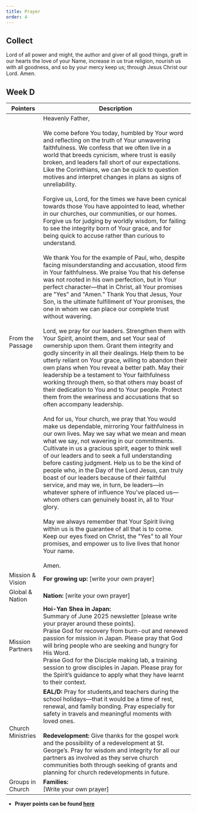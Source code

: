 ```yaml
---
title: Prayer
order: 4
---
```


## Collect
Lord of all power and might, the author and giver of all good things, graft in our hearts the love of your Name, increase in us true religion, nourish us with all goodness, and so by your mercy keep us; through Jesus Christ our Lord. Amen.


## Week D

| Pointers | Description |
| --- | --- |
| From the Passage | Heavenly Father,<br><br> We come before You today, humbled by Your word and reflecting on the truth of Your unwavering faithfulness. We confess that we often live in a world that breeds cynicism, where trust is easily broken, and leaders fall short of our expectations. Like the Corinthians, we can be quick to question motives and interpret changes in plans as signs of unreliability.<br><br>Forgive us, Lord, for the times we have been cynical towards those You have appointed to lead, whether in our churches, our communities, or our homes. Forgive us for judging by worldly wisdom, for failing to see the integrity born of Your grace, and for being quick to accuse rather than curious to understand.<br><br>We thank You for the example of Paul, who, despite facing misunderstanding and accusation, stood firm in Your faithfulness. We praise You that his defense was not rooted in his own perfection, but in Your perfect character—that in Christ, all Your promises are "Yes" and "Amen." Thank You that Jesus, Your Son, is the ultimate fulfillment of Your promises, the one in whom we can place our complete trust without wavering.<br><br>Lord, we pray for our leaders. Strengthen them with Your Spirit, anoint them, and set Your seal of ownership upon them. Grant them integrity and godly sincerity in all their dealings. Help them to be utterly reliant on Your grace, willing to abandon their own plans when You reveal a better path. May their leadership be a testament to Your faithfulness working through them, so that others may boast of their dedication to You and to Your people. Protect them from the weariness and accusations that so often accompany leadership.<br><br>And for us, Your church, we pray that You would make us dependable, mirroring Your faithfulness in our own lives. May we say what we mean and mean what we say, not wavering in our commitments. Cultivate in us a gracious spirit, eager to think well of our leaders and to seek a full understanding before casting judgment. Help us to be the kind of people who, in the Day of the Lord Jesus, can truly boast of our leaders because of their faithful service, and may we, in turn, be leaders—in whatever sphere of influence You've placed us—whom others can genuinely boast in, all to Your glory.<br><br>May we always remember that Your Spirit living within us is the guarantee of all that is to come. Keep our eyes fixed on Christ, the "Yes" to all Your promises, and empower us to live lives that honor Your name.<br><br>Amen. |
| Mission & Vision | **For growing up:** [write your own prayer] | 
| Global & Nation | **Nation:** [write your own prayer] |
| Mission Partners | **Hoi-Yan Shea in Japan:** <br> Summary of June 2025 newsletter [please write your prayer around these points].<br> Praise God for recovery from burn-out and renewed passion for mission in Japan. Please pray that God will bring people who are seeking and hungry for His Word.<br> Praise God for the Disciple making lab, a training session to grow disciples in Japan. Please pray for the Spirit’s guidance to apply what they have learnt to their context. |
| Church Ministries | **EAL/D:** Pray for students,and teachers during the school holidays—that it would be a time of rest, renewal, and family bonding. Pray especially for safety in travels and meaningful moments with loved ones. <br><br> **Redevelopment:** Give thanks for the gospel work and the possibility of a redevelopment at St. George’s. Pray for wisdom and integrity for all our partners as involved as they serve church communities both through seeking of grants and planning for church redevelopments in future. |
| Groups in Church | **Families:** <br>[Write your own prayer] |



- **Prayer points can be found [here](https://stgeorgeshurstville.org.au/prayer)**
